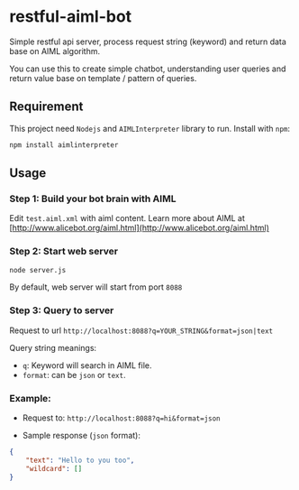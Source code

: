 # restful-aiml-bot

Simple restful api server, process request string (keyword) and return data base on AIML algorithm.

You can use this to create simple chatbot, understanding user queries and return value base on template / pattern of queries.

## Requirement
This project need `Nodejs` and `AIMLInterpreter` library to run. Install with `npm`:

```bash
npm install aimlinterpreter
```

## Usage

### Step 1: Build your bot brain with AIML ###
Edit `test.aiml.xml` with aiml content. Learn more about AIML at [http://www.alicebot.org/aiml.html](http://www.alicebot.org/aiml.html)

### Step 2: Start web server ###
```bash
node server.js
```
By default, web server will start from port `8088`

### Step 3: Query to server ###
Request to url `http://localhost:8088?q=YOUR_STRING&format=json|text`

Query string meanings:

- `q`: Keyword will search in AIML file.
- `format`: can be `json` or `text`.

### Example: ###

- Request to: `http://localhost:8088?q=hi&format=json`
 
- Sample response (`json` format):

```json
{
    "text": "Hello to you too",
    "wildcard": []
}
```